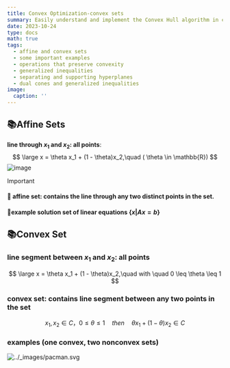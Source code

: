 ```yaml
---
title: Convex Optimization-convex sets
summary: Easily understand and implement the Convex Hull algorithm in computational geometry.
date: 2023-10-24
type: docs
math: true
tags:
  - affine and convex sets
  - some important examples
  - operations that preserve convexity
  - generalized inequalities
  - separating and supporting hyperplanes
  - dual cones and generalized inequalities
image:
  caption: ''
---
```




## 📚Affine Sets



**line through $x_1$ and $x_2$: all points**:
$$
\large   x = \theta x_1 + (1 - \theta)x_2,\quad ( \theta \in \mathbb{R})
$$
![image](https://github.com/user-attachments/assets/eeb22ef6-2093-4a9f-a2ed-4e38d1acecf4)
> [!IMPORTANT]
>
> #### 🚀 affine set: contains the line through any two distinct points in the set.
>
> #### 🚀example solution set of linear equations  {${x| Ax = b}$}

## 📚Convex Set
### line segment between $x_1$ and $x_2$: all points

$$
\large   x = \theta x_1 + (1 - \theta)x_2,\quad with \quad 0 \leq \theta \leq 1
$$

### convex set: contains line segment between any two points in the set

$$
x_1, x_2 \in C ，0 \leq \theta \leq 1 \quad then \quad \theta x_1 + (1 - \theta) x_2 \in C
$$

### examples (one convex, two nonconvex sets)

![../_images/pacman.svg](https://zh.d2l.ai/_images/pacman.svg)
